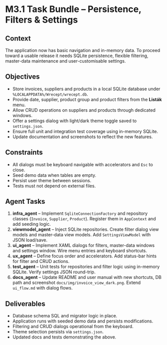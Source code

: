 # M3.1 Task Bundle – Persistence, Filters & Settings

## Context
The application now has basic navigation and in-memory data. To proceed toward a usable release it needs SQLite persistence, flexible filtering, master-data maintenance and user-customisable settings.

## Objectives
- Store invoices, suppliers and products in a local SQLite database under `%LOCALAPPDATA%/Wrecept/wrecept.db`.
- Provide date, supplier, product group and product filters from the **Listák** menu.
- Allow CRUD operations on suppliers and products through dedicated windows.
- Offer a settings dialog with light/dark theme toggle saved to `settings.json`.
- Ensure full unit and integration test coverage using in-memory SQLite.
- Update documentation and screenshots to reflect the new features.

## Constraints
- All dialogs must be keyboard navigable with accelerators and `Esc` to close.
- Seed demo data when tables are empty.
- Persist user theme between sessions.
- Tests must not depend on external files.

## Agent Tasks
1. **infra_agent** – Implement `SqliteConnectionFactory` and repository classes (`Invoice`, `Supplier`, `Product`). Register them in `AppContext` and add seeding logic.
2. **viewmodel_agent** – Inject SQLite repositories. Create filter dialog view models and master-data view models. Add `SettingsViewModel` with JSON load/save.
3. **ui_agent** – Implement XAML dialogs for filters, master-data windows and settings window. Wire menu entries and keyboard shortcuts.
4. **ux_agent** – Define focus order and accelerators. Add status-bar hints for filter and CRUD actions.
5. **test_agent** – Unit tests for repositories and filter logic using in-memory SQLite. Verify settings JSON round-trip.
6. **docs_agent** – Update README and user manual with new shortcuts, DB path and screenshot `docs/img/invoice_view_dark.png`. Extend `ui_flow.md` with dialog flows.

## Deliverables
- Database schema SQL and migrator logic in place.
- Application runs with seeded demo data and persists modifications.
- Filtering and CRUD dialogs operational from the keyboard.
- Theme selection persists via `settings.json`.
- Updated docs and tests demonstrating the above.


